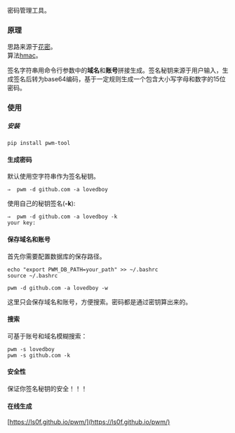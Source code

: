 
密码管理工具。

### 原理

思路来源于[花密](http://flowerpassword.com/)。  
算法[hmac](http://baike.baidu.com/item/hmac)。

签名字符串用命令行参数中的**域名**和**账号**拼接生成。签名秘钥来源于用户输入，生成签名后转为base64编码，基于一定规则生成一个包含大小写字母和数字的15位密码。


### 使用

##### 安装

`pip install pwm-tool`


#### 生成密码

默认使用空字符串作为签名秘钥。

`⇒  pwm -d github.com -a lovedboy`

使用自己的秘钥签名(**-k**):

```
⇒  pwm -d github.com -a lovedboy -k
your key:
```

#### 保存域名和账号

首先你需要配置数据库的保存路径。

```
echo "export PWM_DB_PATH=your_path" >> ~/.bashrc
source ~/.bashrc
```

`pwm -d github.com -a lovedboy -w`

这里只会保存域名和账号，方便搜索。密码都是通过密钥算出来的。

#### 搜索

可基于账号和域名模糊搜索：

```
pwm -s lovedboy
pwm -s github.com -k
```

#### 安全性

保证你签名秘钥的安全！！！

#### 在线生成

[https://ls0f.github.io/pwm/](https://ls0f.github.io/pwm/)



